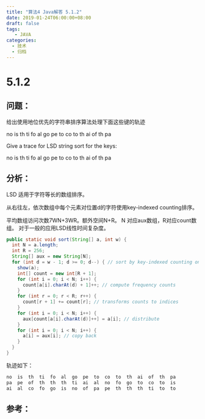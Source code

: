 ```yaml
---
title: "算法4 Java解答 5.1.2"
date: 2019-01-24T06:00:00+08:00
draft: false
tags:
   - JAVA
categories:
  - 技术
  - 归档
---
```



# 5.1.2

## 问题：

给出使用地位优先的字符串排序算法处理下面这些键的轨迹

no is th ti fo al go pe to co to th ai of th pa

Give a trace for LSD string sort for the keys:

no is th ti fo al go pe to co to th ai of th pa

## 分析：

LSD 适用于字符等长的数组排序。

从右往左，依次数组中每个元素对位置d的字符使用key-indexed counting排序。

平均数组访问次数7WN+3WR。额外空间N+R。 N 对应aux数组，R对应count数组。
对于一般的应用LSD线性时间复杂度。

```java
public static void sort(String[] a, int w) {
  int N = a.length;
  int R = 256;
  String[] aux = new String[N];
  for (int d = w - 1; d >= 0; d--) { // sort by key-indexed counting on dth char
    show(a);
    int[] count = new int[R + 1];
    for (int i = 0; i < N; i++) {
      count[a[i].charAt(d) + 1]++; // compute frequency counts
    }
    for (int r = 0; r < R; r++) {
      count[r + 1] += count[r]; // transforms counts to indices
    }
    for (int i = 0; i < N; i++) {
      aux[count[a[i].charAt(d)]++] = a[i]; // distribute
    }
    for (int i = 0; i < N; i++) {
      a[i] = aux[i]; // copy back
    }
  }
}
```


轨迹如下：

```java
no	is	th	ti	fo	al	go	pe	to	co	to	th	ai	of	th	pa
pa	pe	of	th	th	th	ti	ai	al	no	fo	go	to	co	to	is
ai	al	co	fo	go	is	no	of	pa	pe	th	th	th	ti	to	to
```

## 参考：

